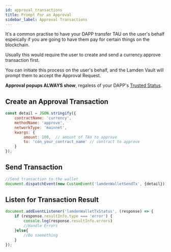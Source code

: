 ```yaml
---
id: approval_transactions
title: Prompt For an Approval
sidebar_label: Approval Transactions
---
```


It's a common practise to have your DAPP transfer TAU on the user's behalf espeically if you are going to have them pay for certain things on the blockchain.

Usually this would require the user to create and send a currency.approve transaction first.

You can initiate this process on the user's behalf, and the Lamden Vault will prompt them to accept the Approval Request.

**Approval popups ALWAYS show**, regaless of your DAPP's <u>[Trusted Status](/docs/wallet/accounts_linked_create#make-account-trusted)</u>.

## Create an Approval Transaction

```javascript
const detail = JSON.stringify({
    contractName: 'currency',
    methodName: 'approve',
    networkType: 'mainnet',
    kwargs: {
        amount: 100,  // amount of TAU to approve
        to: 'con_your_contract_name' // contract to approve
    }
});
```

## Send Transaction
```javascript
//Send transaction to the wallet
document.dispatchEvent(new CustomEvent('lamdenWalletSendTx', {detail}));
```

## Listen for Transaction Result
```javascript
document.addEventListener('lamdenWalletTxStatus', (response) => {
    if (response.resultInfo.type === 'error') {
        console.log(response.resultInfo.errors)
        //Handle Errors
    }else{
        //Do soemething
    } 
});
```



